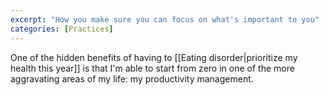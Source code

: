 ```yaml
---
excerpt: "How you make sure you can focus on what's important to you"
categories: [Practices]
---
```

One of the hidden benefits of having to [[Eating disorder|prioritize my health this year]] is that I'm able to start from zero in one of the more aggravating areas of my life: my productivity management.